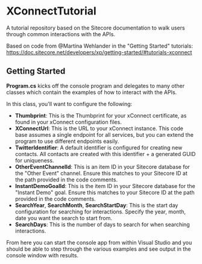# XConnectTutorial
A tutorial repository based on the Sitecore documentation to walk users through common interactions with the APIs.

Based on code from @Martina Wehlander in the "Getting Started" tutorials: https://doc.sitecore.net/developers/xp/getting-started/#tutorials-xconnect

## Getting Started
**Program.cs** kicks off the console program and delegates to many other classes which contain the examples of how to interact with the APIs.

In this class, you'll want to configure the following:

 - **Thumbprint**: This is the Thumbprint for your xConnect certificate, as found in your xConnect configuration files.
 - **XConnectUrl**: This is the URL to your xConnect instance. This code base assumes a single endpoint for all services, but you can extend the program to use different endpoints easily.
 - **TwitterIdentifier**: A default identifier is configured for creating new contacts. All contacts are created with this identifier + a generated GUID for uniqueness.
 - **OtherEventChannelId**: This is an item ID in your Sitecore database for the "Other Event" channel. Ensure this matches to your Sitecore ID at the path provided in the code comments.
 - **InstantDemoGoalId**: This is the item ID in your Sitecore database for the "Instant Demo" goal. Ensure this matches to your Sitecore ID at the path provided in the code comments.
 - **SearchYear**, **SearchMonth**, **SearchStartDay**: This is the start day configuration for searching for interactions. Specify the year, month, date you want the search to start from.
 - **SearchDays**: This is the number of days to search for when searching interactions.
 
From here you can start the console app from within Visual Studio and you should be able to step through the various examples and see output in the console window with results.
